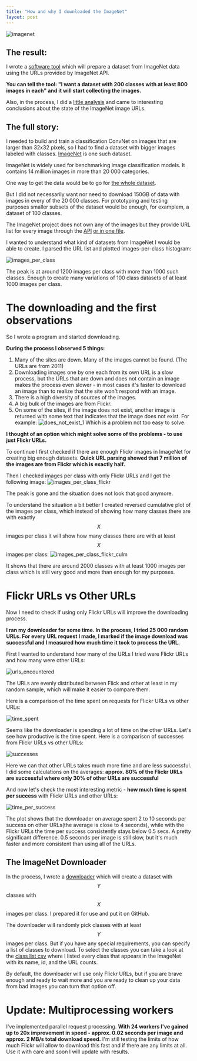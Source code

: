 ```yaml
---
title: "How and why I downloaded the ImageNet"
layout: post
---
```

![imagenet](/img/imagenet/imagenet.jpg)

## The result: 
I wrote a [software tool](https://github.com/mf1024/ImageNet-datasets-downloader) which will prepare a dataset from ImageNet data using the URLs provided by ImageNet API.

**You can tell the tool: "I want a dataset with 200 classes with at least 800 images in each" and it will start collecting the images.**

Also, in the process, I did a [little analysis](https://github.com/mf1024/data_analysis_notebooks/blob/master/imagenet_urls/ImageNet%20urls%20analysis.ipynb) and came to interesting conclusions about the state of the ImageNet image URLs.

## The full story:

I needed to build and train a classification ConvNet on images that are larger than 32x32 pixels, so I had to find a dataset with bigger images labeled with classes. [ImageNet](http://image-net.org) is one such dataset. 

ImageNet is widely used for benchmarking image classification models. It contains 14 million images in more than 20 000 categories. 

One way to get the data would be to go for [the whole dataset](http://academictorrents.com/collection/imagenet-lsvrc-2015).

But I did not necessarily want nor need to download 150GB of data with images in every of the 20 000 classes. For prototyping and testing purposes smaller subsets of the dataset would be enough, for examplem, a dataset of 100 classes.

The ImageNet project does not own any of the images but they provide URL list for every image through the [API](http://image-net.org/download-API) [or in one file](http://image-net.org/download-imageurls).

I wanted to understand what kind of datasets from ImageNet I would be able to create. I parsed the URL list and plotted images-per-class histogram: 

![images_per_class](/img/imagenet/images_per_class.png)

The peak is at around 1200 images per class with more than 1000 such classes. Enough to create many variations of 100 class datasets of at least 1000 images per class. 

# The downloading and the first observations

So I wrote a program and started downloading.

**During the process I observed 5 things:**
1. Many of the sites are down. Many of the images cannot be found. (The URLs are from 2011)
2. Downloading images one by one each from its own URL is a slow process, but the URLs that are down and does not contain an image makes the process even slower - in most cases it's faster to download an image than to realize that the site won't respond with an image. 
3. There is a high diversity of sources of the images.
4. A big bulk of the images are from Flickr.
5. On some of the sites, if the image does not exist, another image is returned with some text that indicates that the image does not exist. For example:
![does_not_exist_1](/img/imagenet/does_not_exist_1.jpg)
Which is a problem not too easy to solve.

**I thought of an option which might solve some of the problems - to use just Flickr URLs.**

To continue I first checked if there are enough Flickr images in ImageNet for creating big enough datasets. **Quick URL parsing showed that 7 million of the images are from Flickr which is exactly half.**

Then I checked images per class with only Flickr URLs and I got the following image:
![images_per_class_flickr](/img/imagenet/images_per_class_flickr.png)

The peak is gone and the situation does not look that good anymore. 

To understand the situation a bit better I created reversed cumulative plot of the images per class, which instead of showing how many classes there are with exactly $$X$$ images per class it will show how many classes there are with at least $$X$$ images per class:
![images_per_class_flickr_culm](/img/imagenet/images_per_class_flickr_culm.png)

It shows that there are around 2000 classes with at least 1000 images per class which is still very good and more than enough for my purposes.

# Flickr URLs vs Other URLs

Now I need to check if using only Flickr URLs will improve the downloading process. 

**I ran my downloader for some time. In the process, I tried 25 000 random URLs. For every URL request I made, I marked if the image download was successful and I measured how much time it took to process the URL.**

First I wanted to understand how many of the URLs I tried were Flickr URLs and how many were other URLs:

![urls_encountered](/img/imagenet/urls_encountered.png)

The URLs are evenly distributed between Flick and other at least in my random sample, which will make it easier to compare them.

Here is a comparison of the time spent on requests for Flickr URLs vs other URLs:

![time_spent](/img/imagenet/time_spent.png)

Seems like the downloader is spending a lot of time on the other URLs. Let's see how productive is the time spent. Here is a comparison of successes from Flickr URLs vs other URLs:

![successes](/img/imagenet/successes.png)

Here we can that other URLs takes much more time and are less successful. I did some calculations on the averages: **approx. 80% of the Flickr URLs are successful where only 30% of other URLs are successful** 


And now let's check the most interesting metric - **how much time is spent per success** with Flickr URLs and other URLs:

![time_per_success](/img/imagenet/time_per_success.png)

The plot shows that the downloader on average spent 2 to 10 seconds per success on other URLs(the average is close to 4 seconds), while with the Flickr URLs the time per success consistently stays below 0.5 secs. A pretty significant difference. 0.5 seconds per image is still slow, but it's much faster and more consistent than using all of the URLs.

## The ImageNet Downloader

In the process, I wrote a [downloader](https://github.com/mf1024/ImageNet-datasets-downloader) which will create a dataset with $$Y$$ classes with $$X$$ images per class. I prepared it for use and put it on GitHub. 

The downloader will randomly pick classes with at least $$Y$$ images per class. But if you have any special requirements, you can specify a list of classes to download. To select the classes you can take a look at the [class list csv](https://github.com/mf1024/ImageNet-datasets-downloader/blob/master/classes_in_imagenet.csv) where I listed every class that appears in the ImageNet with its name, id, and the URL counts.

By default, the downloader will use only Flickr URLs, but if you are brave enough and ready to wait more and you are ready to clean up your data from bad images you can turn that option off.


# Update: Multiprocessing workers

I've implemented parallel request processing. **With 24 workers I've gained up to 20x improvement in speed - approx. 0.02 seconds per image and approx. 2 MB/s total download speed.** I'm still testing the limits of how much Flickr will allow to download this fast and if there are any limits at all. Use it with care and soon I will update with results.
